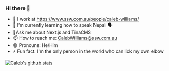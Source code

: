 ### Hi there 👋

<!--
**Calinator444/Calinator444** is a ✨ _special_ ✨ repository because its `README.md` (this file) appears on your GitHub profile.

Here are some ideas to get you started:

- 🔭 I’m currently working on ...
- 🌱 I’m currently learning ...
- 👯 I’m looking to collaborate on ...
- 🤔 I’m looking for help with ...
- 💬 Ask me about ...
- 📫 How to reach me: ...
- 😄 Pronouns: ...
- ⚡ Fun fact: ...
-->

- 🔭 I work at https://www.ssw.com.au/people/caleb-williams/
- 🌱 I’m currently learning how to speak Nepali 🗣️
- 💬Ask me about Next.js and TinaCMS
- 📫 How to reach me: CalebWilliams@ssw.com.au
- 😄 Pronouns: He/Him
- ⚡ Fun fact: I'm the only person in the world who can lick my own elbow


[![Caleb's github stats](https://github-readme-stats.vercel.app/api?username=Calinator444&theme=dark)](https://github.com/Calinator444/github-readme-stats)
